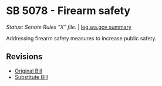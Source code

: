 # SB 5078 - Firearm safety
*Status: Senate Rules "X" file.* | [leg.wa.gov summary](https://app.leg.wa.gov/billsummary?BillNumber=5078&Year=2021)

Addressing firearm safety measures to increase public safety.

## Revisions
* [Original Bill](1/)
* [Substitute Bill](S/)